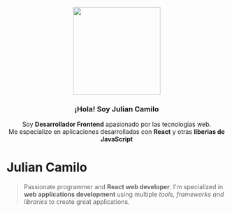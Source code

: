 <p align="center" width="300">
   <img align="center" width="200" src="https://avatars.githubusercontent.com/u/47187585?s=400&u=4093891962c1f82be116b6b93ea927a0424fa349&v=4" />
   <h3 align="center">¡Hola! Soy Julian Camilo</h3>
</p>

<p align="center">Soy <strong>Desarrollador Frontend</strong> apasionado por las tecnologias web.<br /> Me especializo en aplicaciones desarrolladas con <strong>React</strong> y  otras <strong>liberias de JavaScript</strong></p>

# Julian Camilo

> Passionate programmer and **React web developer**. I'm specialized in **web applications development** using multiple _tools, frameworks and libraries_ to create great applications.
